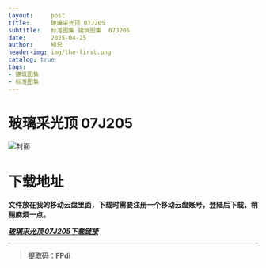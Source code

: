```yaml
---
layout:     post
title:      玻璃采光顶 07J205
subtitle:   标准图集 建筑图集  07J205
date:       2025-04-25
author:     峰兄
header-img: img/the-first.png
catalog: true
tags:
- 建筑图集
- 标准图集
---
```

# 玻璃采光顶 07J205
![封面](https://pic1.imgdb.cn/item/680afb4658cb8da5c8c9ddd0.jpg)

# 下载地址 ##
**文件放在我的移动云盘里面，下载时需要注册一个移动云盘账号，登陆后下载，稍稍麻烦一点。**  
  
[**_玻璃采光顶 07J205下载链接_**](https://caiyun.139.com/m/i?105CfAnoRdpc7)
***
> **提取码：FPdi**

